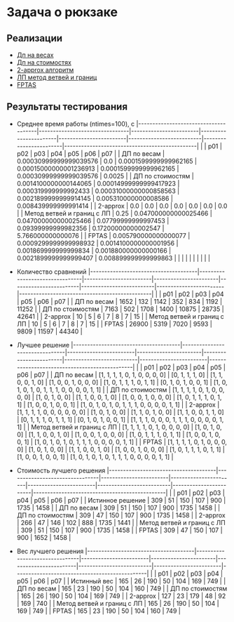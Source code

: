 # Задача о рюкзаке

## Реализации

+ [Дп на весах](/lab_2/algorithms/weights_dp.py)
+ [Дп на стоимостях](/lab_2/algorithms/cost_dp.py)
+ [2-approx алгоритм](/lab_2/algorithms/approx2.py)
+ [ЛП метод ветвей и границ](/lab_2/algorithms/lp.py)
+ [FPTAS](/lab_2/algorithms/fptas.py)

## Результаты тестирования

+ Среднее время работы (ntimes=100), c
|--------------------------------------|--------------------------------|------------------------|-----------------------|------------------------|--------------------------|------------------------|-----------------------------------------------|
|                                      | p01                            | p02                    | p03                   | p04                    | p05                      | p06                    | p07                                           |
| ДП по весам                          | 0.00030999999999039576         | 0.0                    | 0.0001599999999962165 | 0.00015000000001236913 | 0.0001599999999962165    | 0.00030999999999039576 | 0.0025                                        |
| ДП по стоимостям                     | 0.0014100000000144065          | 0.00014999999999417923 | 0.000319999999992433  | 0.00031000000000858563 | 0.0021899999999914145    | 0.005310000000008586   | 0.008439999999991414                          |
| 2-approx                             | 0.0                            | 0.0                    | 0.0                   | 0.0                    | 0.0                      | 0.0                    | 0.0                                           |
| Метод ветвей и границ с ЛП           | 0.25                           | 0.047000000000025466   | 0.047000000000025466  | 0.07799999999997453    | 0.09399999999982356      | 0.17200000000002547    | 5.766000000000076                             |
| FPTAS                                | 0.005790000000000077           | 0.0009299999999998932  | 0.0014100000000001956 | 0.001869999999999834   | 0.001880000000000166     | 0.0021899999999999407  | 0.008899999999999863                          |
|                                      |                                |                        |                       |                        |                          |                        |                                               |

+ Количество сравнений
|--------------------------------------|--------------------------------|------------------------|-----------------------|------------------------|--------------------------|------------------------|-----------------------------------------------|
|                                      | p01                            | p02                    | p03                   | p04                    | p05                      | p06                    | p07                                           |
| ДП по весам                          | 1652                           | 132                    | 1142                  | 352                    | 834                      | 1192                   | 11252                                         |
| ДП по стоимостям                     | 7163                           | 502                    | 1708                  | 1400                   | 10875                    | 28735                  | 42641                                         |
| 2-approx                             | 10                             | 5                      | 6                     | 7                      | 8                        | 7                      | 15                                            |
| Метод ветвей и границ с ЛП           | 10                             | 5                      | 6                     | 7                      | 8                        | 7                      | 15                                            |
| FPTAS                                | 26900                          | 5319                   | 7020                  | 9593                   | 9809                     | 11597                  | 44340                                         |

+ Лучшее решение
|--------------------------------------|--------------------------------|------------------------|-----------------------|------------------------|--------------------------|------------------------|-----------------------------------------------|
|                                      | p01                            | p02                    | p03                   | p04                    | p05                      | p06                    | p07                                           |
| ДП по весам                          | [1, 1, 1, 1, 0, 1, 0, 0, 0, 0] | [0, 1, 1, 1, 0]        | [1, 1, 0, 0, 1, 0]    | [1, 0, 0, 1, 0, 0, 0]  | [1, 0, 1, 1, 1, 0, 1, 1] | [0, 1, 0, 1, 0, 0, 1]  | [1, 0, 1, 0, 1, 0, 1, 1, 1, 0, 0, 0, 0, 1, 1] |
| ДП по стоимостям                     | [1, 1, 1, 1, 0, 1, 0, 0, 0, 0] | [1, 0, 1, 0, 0]        | [1, 1, 0, 0, 1, 0]    | [1, 0, 0, 1, 0, 0, 0]  | [1, 0, 1, 1, 1, 0, 1, 1] | [1, 0, 0, 1, 0, 0, 1]  | [1, 0, 1, 0, 1, 0, 1, 1, 1, 0, 0, 0, 0, 1, 1] |
| 2-approx                             | [1, 1, 1, 1, 0, 0, 0, 0, 0, 0] | [1, 0, 1, 0, 0]        | [1, 1, 0, 1, 0, 0]    | [1, 1, 0, 0, 1, 1, 0]  | [0, 1, 1, 1, 0, 1, 1, 1] | [0, 1, 0, 1, 0, 0, 1]  | [1, 1, 1, 0, 0, 0, 1, 1, 1, 0, 0, 0, 0, 1, 1] |
| Метод ветвей и границ с ЛП           | [1, 1, 1, 1, 0, 1, 0, 0, 0, 0] | [1, 0, 1, 0, 0]        | [1, 1, 0, 0, 1, 0]    | [1, 0, 0, 1, 0, 0, 0]  | [1, 0, 1, 1, 1, 0, 1, 1] | [1, 0, 0, 1, 0, 0, 1]  | [1, 0, 1, 0, 1, 0, 1, 1, 1, 0, 0, 0, 0, 1, 1] |
| FPTAS                                | [1, 1, 1, 1, 0, 1, 0, 0, 0, 0] | [1, 0, 1, 0, 0]        | [1, 1, 0, 0, 1, 0]    | [1, 0, 0, 1, 0, 0, 0]  | [1, 0, 1, 1, 1, 0, 1, 1] | [1, 0, 0, 1, 0, 0, 1]  | [1, 0, 1, 0, 1, 0, 1, 1, 1, 0, 0, 0, 0, 1, 1] |

+ Стоимость лучшего решения
|--------------------------------------|--------------------------------|------------------------|-----------------------|------------------------|--------------------------|------------------------|-----------------------------------------------|
|                                      | p01                            | p02                    | p03                   | p04                    | p05                      | p06                    | p07                                           |
| Истинное решение                     | 309                            | 51                     | 150                   | 107                    | 900                      | 1735                   | 1458                                          |
| ДП по весам                          | 309                            | 51                     | 150                   | 107                    | 900                      | 1735                   | 1458                                          |
| ДП по стоимостям                     | 309                            | 47                     | 150                   | 107                    | 900                      | 1735                   | 1458                                          |
| 2-approx                             | 266                            | 47                     | 146                   | 102                    | 888                      | 1735                   | 1441                                          |
| Метод ветвей и границ с ЛП           | 309                            | 51                     | 150                   | 107                    | 900                      | 1735                   | 1458                                          |
| FPTAS                                | 309                            | 47                     | 150                   | 107                    | 900                      | 1652                   | 1458                                          |

+ Вес лучшего решения
|--------------------------------------|--------------------------------|------------------------|-----------------------|------------------------|--------------------------|------------------------|-----------------------------------------------|
|                                      | p01                            | p02                    | p03                   | p04                    | p05                      | p06                    | p07                                           |
| Истинный вес                         | 165                            | 26                     | 190                   | 50                     | 104                      | 169                    | 749                                           |
| ДП по весам                          | 165                            | 23                     | 190                   | 50                     | 104                      | 160                    | 749                                           |
| ДП по стоимостям                     | 165                            | 26                     | 190                   | 50                     | 104                      | 169                    | 749                                           |
| 2-approx                             | 127                            | 23                     | 179                   | 48                     | 92                       | 169                    | 740                                           |
| Метод ветвей и границ с ЛП           | 165                            | 26                     | 190                   | 50                     | 104                      | 169                    | 749                                           |
| FPTAS                                | 165                            | 23                     | 190                   | 50                     | 104                      | 160                    | 749                                           |


<!-- ![Результаты](Report.png) -->